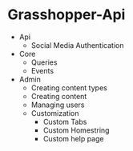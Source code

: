 # Grasshopper-Api

* Api
    * Social Media Authentication
* Core
    * Queries
    * Events
* Admin
    * Creating content types
    * Creating content
    * Managing users
    * Customization
        * Custom Tabs
        * Custom Homestring
        * Custom help page